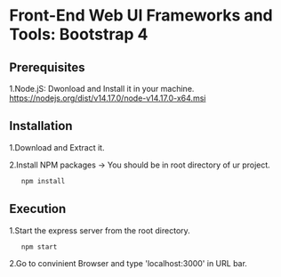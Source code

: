 # Front-End Web UI Frameworks and Tools: Bootstrap 4

## Prerequisites

1.Node.jS: Dwonload and Install it in  your machine.
<https://nodejs.org/dist/v14.17.0/node-v14.17.0-x64.msi>

## Installation

1.Download and Extract it.

2.Install NPM packages
-> You should be in root directory of ur project.

```sh
   npm install       
```

## Execution

1.Start the express server from the root directory.

```sh
   npm start
```

2.Go to convinient Browser and type 'localhost:3000' in URL bar.


